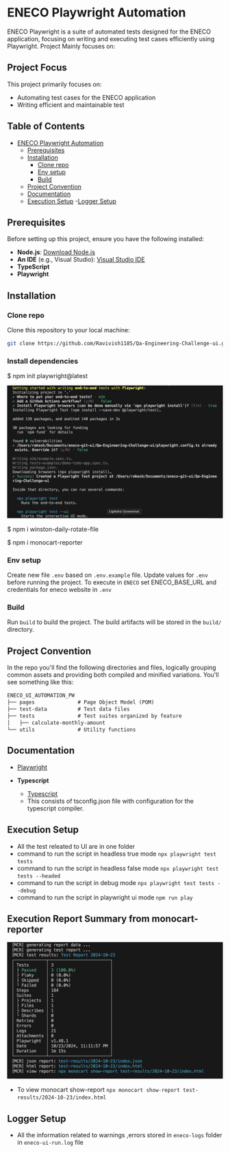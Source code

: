 # ENECO Playwright Automation

ENECO Playwright is a suite of automated tests designed for the ENECO application, focusing on writing and executing test cases efficiently using Playwright.
Project Mainly focuses on:

## Project Focus
This project primarily focuses on:
  - Automating test cases for the ENECO application
  - Writing efficient and maintainable test 

## Table of Contents

- [ENECO Playwright Automation](#eneco-playwright-automation)
  - [Prerequisites](#prerequisites)
  - [Installation](#installation)
    - [Clone repo](#clone-repo)
    -  [Env setup](#env-setup)
    - [Build](#build)
  - [Project Convention](#project-convention)
  - [Documentation](#documentation)
  - [Execution Setup](#execution-setup)
  -[Logger Setup](#logger-setup)

 ## Prerequisites
 
Before setting up this project, ensure you have the following installed:

- **Node.js**: [Download Node.js](https://nodejs.org/en/download/prebuilt-installer)
- **An IDE** (e.g., Visual Studio): [Visual Studio IDE](https://visualstudio.microsoft.com/)
- **TypeScript**
- **Playwright**

## Installation

### Clone repo

Clone this repository to your local machine:

```bash
git clone https://github.com/Ravivish1185/Qa-Engineering-Challenge-ui.git
```
### Install dependencies

$ npm init playwright@latest

![Alt text](guide-playwright-install-image.png)

$ npm i winston-daily-rotate-file

$ npm i monocart-reporter

### Env setup

Create new file `.env` based on `.env.example` file. Update values for `.env` before running the project. 
To execute in `ENECO` set ENECO_BASE_URL and credentials for eneco website in `.env`

### Build

Run `build` to build the project. The build artifacts will be stored in the `build/` directory.

## Project Convention

In the repo you'll find the following directories and files, logically grouping common assets and providing both compiled and minified variations. You'll see something like this:

```
ENECO_UI_AUTOMATION_PW
├── pages              # Page Object Model (POM)
├── test-data          # Test data files
├── tests              # Test suites organized by feature
│   ├── calculate-monthly-amount
└── utils              # Utility functions
```


## Documentation

- [Playwright](https://playwright.dev)

- **Typescript**
  - [Typescript](https://www.typescriptlang.org/docs/)
  - This consists of tsconfig.json file with configuration for the typescript compiler.

## Execution Setup 
 - All the test releated to UI are in one folder 
 - command to run the script in headless true mode `npx playwright test tests` 
 - command to run the script in headless false mode `npx playwright test tests --headed`
 - command to run the script in debug mode `npx playwright test tests --debug`
 - command to run the script in playwright ui mode `npm run play`

 ## Execution Report Summary from monocart-reporter
![Alt text](execution-test-report.png) 
- To view monocart show-report
`npx monocart show-report test-results/2024-10-23/index.html`

 ## Logger Setup 
 - All the information related to warnings ,errors stored in `eneco-logs` folder in `eneco-ui-run.log` file 
 

